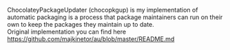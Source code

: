 ChocolateyPackageUpdater (chocopkgup) is my implementation of automatic packaging is a process that package maintainers can run on their own to keep the packages they maintain up to date.  
Original implementation you can find here https://github.com/majkinetor/au/blob/master/README.md
